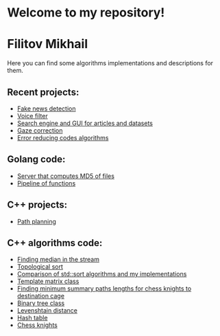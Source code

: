 # Welcome to my repository!
<h1> Filitov Mikhail </h1>
Here you can find some algorithms implementations and descriptions for them.


Recent projects:
-------------
+ [Fake news detection](https://github.com/sk-nlp-team/misinformation_detection)
+ [Voice filter](https://github.com/aniton/VoiceFilter-by-Megatron3000ultraSkill)
+ [Search engine and GUI for articles and datasets](https://github.com/SK-FSE/SEArch)
+ [Gaze correction](https://github.com/lll-phill-lll/gaze_correction)
+ [Error reducing codes algorithms](https://github.com/supereboyteam/error-reducing-codes)


Golang code:
---------
+ [Server that computes MD5 of files](https://github.com/lll-phill-lll/web_service_GO)
+ [Pipeline of functions](https://github.com/lll-phill-lll/function-pipeline/tree/master)

C++ projects:
------------
+ [Path planning](https://github.com/lll-phill-lll/Path_planning)

C++ algorithms code:
-----------
+ [Finding median in the stream]( https://github.com/lll-phill-lll/codes/tree/master/algorithms/streaming_median
        "implementation and description")
 + [Topological sort](https://github.com/lll-phill-lll/codes/tree/master/algorithms/topsort "implementation and description")
 + [Comparison of std::sort algorithms and my implementations](https://github.com/lll-phill-lll/codes/tree/master/algorithms/sorts "implementation and description")
 + [Template matrix class](https://github.com/lll-phill-lll/codes/tree/master/algorithms/Matrix_class "implementation and description")
 + [Finding minimum summary paths lengths for chess knights to destination cage](https://github.com/lll-phill-lll/codes/tree/master/algorithms/Chess_knight "implementation and description")
 + [Binary tree class](https://github.com/lll-phill-lll/codes/blob/master/algorithms/Bin_tree "implementation and description")
 + [Levenshtain distance](https://github.com/lll-phill-lll/codes/tree/master/algorithms/Levenshtein%20distance "implementation and description")
 + [Hash table](https://github.com/lll-phill-lll/codes/tree/master/algorithms/Hash_table "implementation and description")
 + [Chess knights](https://github.com/lll-phill-lll/codes/tree/master/algorithms/Chess_knight "implementation and description")



